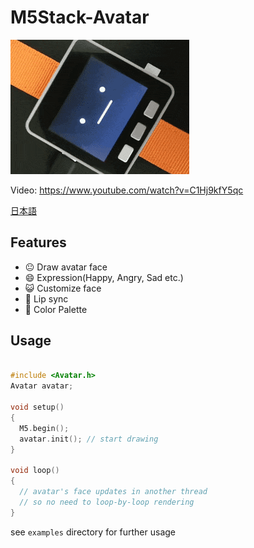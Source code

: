 # M5Stack-Avatar

![M5Stack-Avatar](docs/image/avatar.gif)

Video: https://www.youtube.com/watch?v=C1Hj9kfY5qc

[日本語](README_ja.md)

## Features

* :neutral_face: Draw avatar face
* :smile:        Expression(Happy, Angry, Sad etc.)
* :smiley_cat:   Customize face
* :kiss:         Lip sync
* :art:          Color Palette

## Usage

```cpp

#include <Avatar.h>
Avatar avatar;

void setup()
{
  M5.begin();
  avatar.init(); // start drawing
}

void loop()
{
  // avatar's face updates in another thread
  // so no need to loop-by-loop rendering
}
```

see `examples` directory for further usage
